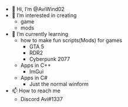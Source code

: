

- 👋 Hi, I’m @AviWind02
- 👀 I’m interested in creating 
  - game 
  - mods
- 🌱 I’m currently learning 
  - how to make fun scripts(Mods) for games 
    - GTA 5
    - RDR2
    - Cyberpunk 2077
  - Apps in C++
    - ImGui
  - Apps in C#
    -  Just the normal winform     
- 📫 How to reach me
  - Discord Avi#1337




<!---
AviWind02/AviWind02 is a ✨ special ✨ repository because its `README.md` (this file) appears on your GitHub profile.
You can click the Preview link to take a look at your changes.
--->
